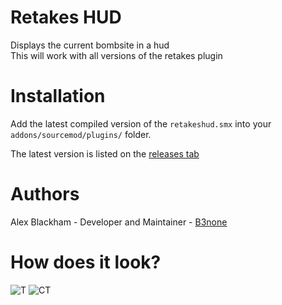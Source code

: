 # Retakes HUD
Displays the current bombsite in a hud  
This will work with all versions of the retakes plugin

# Installation
Add the latest compiled version of the `retakeshud.smx` into your `addons/sourcemod/plugins/` folder.

The latest version is listed on the [releases tab](https://github.com/b3none/retakes-hud/releases)

# Authors
Alex Blackham - Developer and Maintainer - [B3none](https://github.com/b3none/)

# How does it look?
![T](https://steamuserimages-a.akamaihd.net/ugc/937196994992026611/4775A7011E1AB4856189BB2DA3C1DF5B8E5FF245/)
![CT](https://steamuserimages-a.akamaihd.net/ugc/937196994992027300/FFFF6864F2268006C704B6981498334C85A7F385/)
